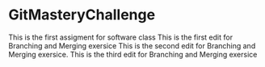 # GitMasteryChallenge
This is the first assigment for software class
This is the first edit for Branching and Merging exersice
This is the second edit for Branching and Merging exersice.
This is the third edit for Branching and Merging exersice

